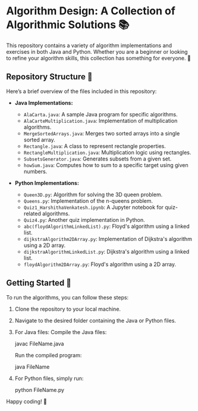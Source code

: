 # Algorithm  Design: A Collection of Algorithmic Solutions 📚

 This repository contains a variety of algorithm implementations and exercises in both Java and Python. Whether you are a beginner or looking to refine your algorithm skills, this collection has something for everyone. 🚀

## Repository Structure 📁

Here’s a brief overview of the files included in this repository:

- **Java Implementations:**
  - `AlaCarta.java`: A sample Java program for specific algorithms.
  - `AlaCarteMultiplication.java`: Implementation of multiplication algorithms.
  - `MergeSortedArrays.java`: Merges two sorted arrays into a single sorted array.
  - `Rectangle.java`: A class to represent rectangle properties.
  - `RectangleMultiplication.java`: Multiplication logic using rectangles.
  - `SubsetsGenerator.java`: Generates subsets from a given set.
  - `howSum.java`: Computes how to sum to a specific target using given numbers.

- **Python Implementations:**
  - `Queen3D.py`: Algorithm for solving the 3D queen problem.
  - `Queens.py`: Implementation of the n-queens problem.
  - `Quiz1_HarshithaVenkatesh.ipynb`: A Jupyter notebook for quiz-related algorithms.
  - `Quiz4.py`: Another quiz implementation in Python.
  - `abc(floydAlgorithmLinkedList).py`: Floyd's algorithm using a linked list.
  - `dijkstraAlgorithm2DArray.py`: Implementation of Dijkstra's algorithm using a 2D array.
  - `dijkstraAlgorithmLinkedList.py`: Dijkstra's algorithm using a linked list.
  - `floydAlgorithm2DArray.py`: Floyd's algorithm using a 2D array.

## Getting Started 🚀

To run the algorithms, you can follow these steps:

1. Clone the repository to your local machine.
2. Navigate to the desired folder containing the Java or Python files.
3. For Java files:
   Compile the Java files:
   
   javac FileName.java
   
   Run the compiled program:
   
   java FileName
   
5. For Python files, simply run:

    python FileName.py


Happy coding! 🎉
